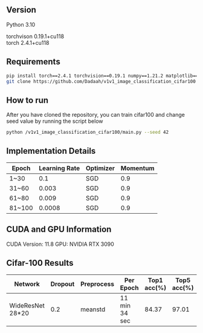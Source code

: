 ## Version

Python 3.10

torchvison 0.19.1+cu118  
torch 2.4.1+cu118  

## Requirements
```bash
pip install torch==2.4.1 torchvision==0.19.1 numpy==1.21.2 matplotlib==3.4.3 scikit-learn==1.0.2
git clone https://github.com/Dadaah/v1v1_image_classification_cifar100
```
## How to run
After you have cloned the repository, you can train cifar100 and change seed value by running the script below 
```bash
python /v1v1_image_classification_cifar100/main.py --seed 42 
```
## Implementation Details
| Epoch | Learning Rate | Optimizer | Momentum |
|-------|---------------|-----------|----------|
| 1~30  | 0.1           | SGD       | 0.9      |
| 31~60 | 0.003         | SGD       | 0.9      |
| 61~80 | 0.009         | SGD       | 0.9      |
| 81~100| 0.0008        | SGD       | 0.9      |

## CUDA and GPU Information
CUDA Version: 11.8
GPU: NVIDIA RTX 3090

## Cifar-100 Results

| Network         | Dropout | Preprocess          |   Per Epoch  | Top1 acc(%) | Top5 acc(%) |
|-----------------|---------|---------------------|--------------|-------------|-------------|
| WideResNet 28*20| 0.2     | meanstd             | 11 min 34 sec |    84.37    |    97.01    |

